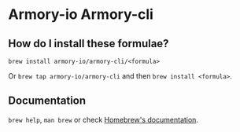 # Armory-io Armory-cli

## How do I install these formulae?

`brew install armory-io/armory-cli/<formula>`

Or `brew tap armory-io/armory-cli` and then `brew install <formula>`.

## Documentation

`brew help`, `man brew` or check [Homebrew's documentation](https://docs.brew.sh).
